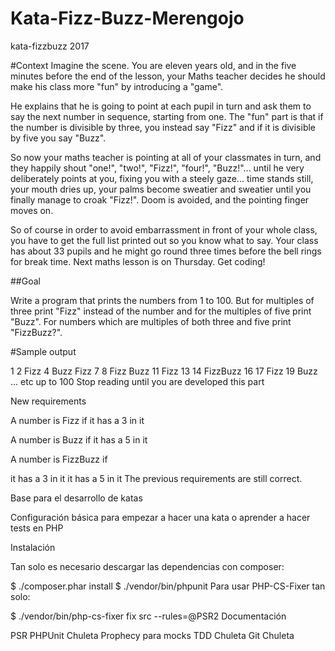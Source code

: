 # Kata-Fizz-Buzz-Merengojo
kata-fizzbuzz 2017

#Context Imagine the scene. You are eleven years old, and in the five minutes before the end of the lesson, your Maths teacher decides he should make his class more "fun" by introducing a "game".

He explains that he is going to point at each pupil in turn and ask them to say the next number in sequence, starting from one. The "fun" part is that if the number is divisible by three, you instead say "Fizz" and if it is divisible by five you say "Buzz".

So now your maths teacher is pointing at all of your classmates in turn, and they happily shout "one!", "two!", "Fizz!", "four!", "Buzz!"... until he very deliberately points at you, fixing you with a steely gaze... time stands still, your mouth dries up, your palms become sweatier and sweatier until you finally manage to croak "Fizz!". Doom is avoided, and the pointing finger moves on.

So of course in order to avoid embarrassment in front of your whole class, you have to get the full list printed out so you know what to say. Your class has about 33 pupils and he might go round three times before the bell rings for break time. Next maths lesson is on Thursday. Get coding!

##Goal

Write a program that prints the numbers from 1 to 100. But for multiples of three print "Fizz" instead of the number and for the multiples of five print "Buzz". For numbers which are multiples of both three and five print "FizzBuzz?".

#Sample output

1 2 Fizz 4 Buzz Fizz 7 8 Fizz Buzz 11 Fizz 13 14 FizzBuzz 16 17 Fizz 19 Buzz ... etc up to 100 Stop reading until you are developed this part

New requirements

A number is Fizz if it has a 3 in it

A number is Buzz if it has a 5 in it

A number is FizzBuzz if

it has a 3 in it it has a 5 in it The previous requirements are still correct.

Base para el desarrollo de katas

Configuración básica para empezar a hacer una kata o aprender a hacer tests en PHP

Instalación

Tan solo es necesario descargar las dependencias con composer:

$ ./composer.phar install 
$ ./vendor/bin/phpunit
Para usar PHP-CS-Fixer tan solo:

$ ./vendor/bin/php-cs-fixer fix src --rules=@PSR2
Documentación

PSR
PHPUnit
Chuleta
Prophecy para mocks
TDD
Chuleta
Git
Chuleta

